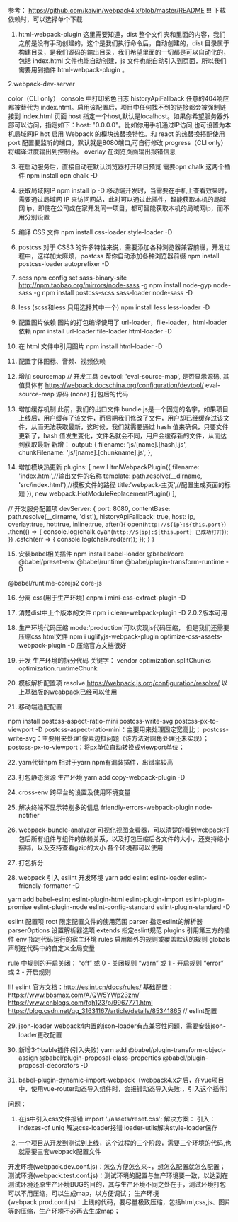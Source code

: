 参考： https://github.com/kaivin/webpack4.x/blob/master/README
!!!  下载依赖时，可以选择单个下载
1. html-webpack-plugin
这里需要知道，dist 整个文件夹和里面的内容，我们之前是没有手动创建的，这个是我们执行命令后，自动创建的，dist 目录属于构建目录，是我们源码的输出目录，我们希望里面的一切都是可以自动化的，包括 index.html 文件也能自动创建，js 文件也能自动引入到页面，所以我们需要用到插件 html-webpack-plugin 。

2.webpack-dev-server

color（CLI only） console 中打印彩色日志
historyApiFallback 任意的404响应都被替代为 index.html。启用该配置后，项目中任何找不到的链接都会被强制链接到 index.html 页面
host 指定一个host,默认是localhost。如果你希望服务器外部可以访问，指定如下：host: "0.0.0.0"。比如你用手机通过IP访问,也可设置为本机局域网IP
hot 启用 Webpack 的模块热替换特性。和 react 的热替换搭配使用
port 配置要监听的端口。默认就是8080端口,可自行修改
progress（CLI only） 将编译进度输出到控制台。
overlay 在浏览页面输出报错信息

3. 在启动服务后，直接自动在默认浏览器打开项目预览
需要opn chalk 这两个插件
npm install opn chalk -D

4. 获取局域网IP 
npm install ip -D
移动端开发时，当需要在手机上查看效果时，需要通过局域网 IP 来访问网站，此时可以通过此插件，智能获取本机的局域网 ip，即使在公司或在家开发同一项目，都可智能获取本机的局域网ip，而不用分别设置

5. 编译 CSS 文件
npm install css-loader style-loader -D

6. postcss 对于 CSS3 的许多特性来说，需要添加各种浏览器兼容前缀，开发过程中，这样加太麻烦，postcss 帮你自动添加各种浏览器前缀
npm install postcss-loader autoprefixer -D

7. scss 
npm config set sass-binary-site http://npm.taobao.org/mirrors/node-sass -g
npm install node-gyp node-sass -g
npm install postcss-scss sass-loader node-sass -D

8. less (scss和less 只用选择其中一个)
npm install less less-loader -D  

9. 配置图片依赖 图片的打包编译使用了 url-loader，file-loader，html-loader 依赖
npm install url-loader file-loader html-loader -D

10. 在 html 文件中引用图片
npm install html-loader -D

11. 配置字体图标、音频、视频依赖

12. 增加 sourcemap
// 开发工具
devtool: 'eval-source-map',  是否显示源码,      其值具体有 https://webpack.docschina.org/configuration/devtool/
eval-source-map 源码
(none) 打包后的代码

13.  增加缓存机制
此前，我们的出口文件 bundle.js是一个固定的名字，如果项目上线后，用户缓存了该文件，而后期我们修改了文件，用户却已经缓存过该文件，从而无法获取最新，这时候，我们就需要通过 hash 值来确保，只要文件更新了，hash 值发生变化，文件名就会不同，用户会缓存新的文件，从而达到获取最新
新增：
output: {
    filename: 'js/[name].[hash].js',
    chunkFilename: 'js/[name].[chunkname].js',
},


14. 增加模块热更新
plugins: [
    new HtmlWebpackPlugin({
        filename: 'index.html',//输出文件的名称
        template: path.resolve(__dirname, 'src/index.html'),//模板文件的路径
        title:'webpack-主页',//配置生成页面的标题
    }),
    new webpack.HotModuleReplacementPlugin()
],

// 开发服务配置项
devServer: {
    port: 8080,
    contentBase: path.resolve(__dirname, 'dist'),
    historyApiFallback: true,
    host: ip,
    overlay:true,
    hot:true,
    inline:true,
    after(){
        open(`http://${ip}:${this.port}`)
        .then(() => {
            console.log(chalk.cyan(`http://${ip}:${this.port} 已成功打开`));
        })
        .catch(err => {
            console.log(chalk.red(err));
        });
    }
}

15. 安装babel相关插件
npm install babel-loader @babel/core @babel/preset-env @babel/runtime @babel/plugin-transform-runtime -D

@babel/runtime-corejs2  core-js

16. 分离 css(用于生产环境)
cnpm i mini-css-extract-plugin -D

17. 清楚dist中上个版本的文件
npm i clean-webpack-plugin -D     2.0.2版本可用

18. 生产环境代码压缩
mode:'production'可以实现js代码压缩， 但是我们还需要压缩css html文件
npm i uglifyjs-webpack-plugin optimize-css-assets-webpack-plugin -D   压缩官方文档很好

19. 开发 生产环境的拆分代码
关键字： vendor optimization.splitChunks optimization.runtimeChunk

20. 模板解析配置项 
resolve https://webpack.js.org/configuration/resolve/
以上基础版的weabpack已经可以使用


21. 移动端适配配置
<meta name="viewport" content="width=device-width,initial-scale=1,maximum-scale=1,minimum-scale=1,user-scalable=no" />

npm install postcss-aspect-ratio-mini postcss-write-svg postcss-px-to-viewport -D
postcss-aspect-ratio-mini：主要用来处理固定宽高比；
postcss-write-svg：主要用来处理1像素边框问题（该方法对圆角处理还未实现）；
postcss-px-to-viewport：将px单位自动转换成viewport单位；

22. yarn代替npm  相对于yarn npm有漏装插件，出错率较高 

23. 打包静态资源 生产环境
yarn add copy-webpack-plugin -D

24. cross-env 跨平台的设置及使用环境变量

25. 解决终端不显示特别多的信息
friendly-errors-webpack-plugin node-notifier

26. webpack-bundle-analyzer 可视化视图查看器，可以清楚的看到webpack打包后所有组件与组件的依赖关系，以及打包压缩后各文件的大小，还支持缩小捆绑，以及支持查看gzip的大小  各个环境都可以使用

27. 打包拆分

28. webpack 引入 eslint  开发环境
yarn add eslint eslint-loader eslint-friendly-formatter -D

yarn add babel-eslint eslint-plugin-html eslint-plugin-import eslint-plugin-promise eslint-plugin-node eslint-config-standard eslint-plugin-standard -D

eslint 配置项
root 限定配置文件的使用范围
parser 指定eslint的解析器
parserOptions 设置解析器选项
extends 指定eslint规范
plugins 引用第三方的插件
env 指定代码运行的宿主环境
rules 启用额外的规则或覆盖默认的规则
globals 声明在代码中的自定义全局变量

rule 中规则的开启关闭：
“off” 或 0 - 关闭规则
“warn” 或 1 - 开启规则
“error” 或 2 - 开启规则

!!!
eslint  官方文档：http://eslint.cn/docs/rules/
基础配置：https://www.bbsmax.com/A/QW5YWp23zm/
https://www.cnblogs.com/fqh123/p/9967771.html
https://blog.csdn.net/qq_31631167/article/details/85341865 // eslint配置

29. json-loader webpack4内置的json-loader有点兼容性问题，需要安装json-loader更改配置
30. 新增3个bable插件(引入失败)
yarn add @babel/plugin-transform-object-assign @babel/plugin-proposal-class-properties @babel/plugin-proposal-decorators -D

31. babel-plugin-dynamic-import-webpack（webpack4.x之后，在vue项目中，使用vue-router动态导入组件时，会报错动态导入失败:，引入这个插件）


问题：
1. 在js中引入css文件报错 import './assets/reset.css';
解决方案：
引入：indexes-of uniq 解决css-loader报错  loader-utils解决style-loader保存

2. 一个项目从开发到测试到上线，这个过程的三个阶段，需要三个环境的代码,也就需要三套webpack配置文件

开发环境(webpack.dev.conf.js)：怎么方便怎么来~，想怎么配置就怎么配置；
测试环境(webpack.test.conf.js)：测试环境的配置与生产环境要一致，以达到在测试环境还原生产环境BUG的目的，其与生产环境不同之处在于，测试环境打包可以不用压缩，可以生成map，以方便调试；
生产环境(webpack.prod.conf.js)：上线的代码，要尽量极致压缩，包括html,css,js、图片等的压缩，生产环境不必再去生成map；